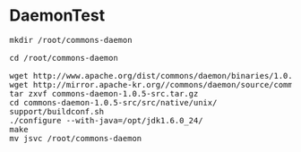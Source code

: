 # DaemonTest

<pre>
mkdir /root/commons-daemon

cd /root/commons-daemon

wget http://www.apache.org/dist/commons/daemon/binaries/1.0.5/commons-daemon-1.0.5.jar
wget http://mirror.apache-kr.org//commons/daemon/source/commons-daemon-1.0.5-src.tar.gz
tar zxvf commons-daemon-1.0.5-src.tar.gz
cd commons-daemon-1.0.5-src/src/native/unix/
support/buildconf.sh
./configure --with-java=/opt/jdk1.6.0_24/
make
mv jsvc /root/commons-daemon
</pre>
